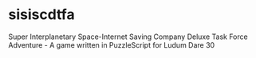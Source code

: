 sisiscdtfa
==========

Super Interplanetary Space-Internet Saving Company Deluxe Task Force Adventure - A game written in PuzzleScript for Ludum Dare 30
